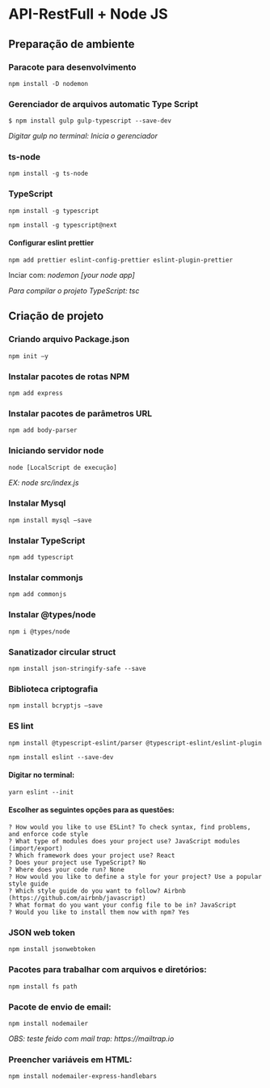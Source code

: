 # API-RestFull + Node JS

## Preparação de ambiente

### Paracote para desenvolvimento
```
npm install -D nodemon
```

### Gerenciador de arquivos automatic Type Script

```
$ npm install gulp gulp-typescript --save-dev
```

_Digitar gulp no terminal: Inicia o gerenciador_

### ts-node

```
npm install -g ts-node
```

### TypeScript

```
npm install -g typescript
```

```
npm install -g typescript@next
```

#### Configurar eslint prettier

```
npm add prettier eslint-config-prettier eslint-plugin-prettier
```

Inciar com: _nodemon [your node app]_

_Para compilar o projeto TypeScript: tsc_

## Criação de projeto

### Criando arquivo Package.json

```
npm init –y
```

### Instalar pacotes de rotas NPM

```
npm add express
```

### Instalar pacotes de parâmetros URL

```
npm add body-parser
```

### Iniciando servidor node

```
node [LocalScript de execução]
```

_EX: node src/index.js_

### Instalar Mysql

```
npm install mysql –save
```

### Instalar TypeScript

```
npm add typescript
```

### Instalar commonjs

```
npm add commonjs
```

### Instalar @types/node

```
npm i @types/node
```

### Sanatizador circular struct

```
npm install json-stringify-safe --save

```

### Biblioteca criptografia

```
npm install bcryptjs –save
```

### ES lint

```
npm install @typescript-eslint/parser @typescript-eslint/eslint-plugin
```

```
npm install eslint --save-dev
```

#### Digitar no terminal:

```
yarn eslint --init
```

#### Escolher as seguintes opções para as questões:

```
? How would you like to use ESLint? To check syntax, find problems, and enforce code style
? What type of modules does your project use? JavaScript modules (import/export)
? Which framework does your project use? React
? Does your project use TypeScript? No
? Where does your code run? None
? How would you like to define a style for your project? Use a popular style guide
? Which style guide do you want to follow? Airbnb (https://github.com/airbnb/javascript)
? What format do you want your config file to be in? JavaScript
? Would you like to install them now with npm? Yes
```

### JSON web token

```
npm install jsonwebtoken
```

### Pacotes para trabalhar com arquivos e diretórios:

```
npm install fs path
```

### Pacote de envio de email:

```
npm install nodemailer
```

_OBS: teste feido com mail trap: https://mailtrap.io_

### Preencher variáveis em HTML:

```
npm install nodemailer-express-handlebars
```
